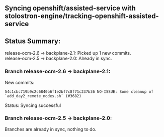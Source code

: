 ## Syncing openshift/assisted-service with stolostron-engine/tracking-openshift-assisted-service

## Status Summary:

release-ocm-2.6 -> backplane-2.1: Picked up 1 new commits.  
release-ocm-2.5 -> backplane-2.0: Already in sync.  

### Branch release-ocm-2.6 -> backplane-2.1:

New commits:

```
54c1cbc719b9c2c6840b6f1e2bf7c8f71c237b36 NO-ISSUE: Some cleanup of `add_day2_remote_nodes.sh` (#3682)
```

Status: Syncing successful

### Branch release-ocm-2.5 -> backplane-2.0:

Branches are already in sync, nothing to do.
